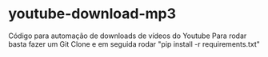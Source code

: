 # youtube-download-mp3
Código para automação de downloads de vídeos do Youtube  Para rodar basta fazer um Git Clone e em seguida rodar "pip install -r requirements.txt"
